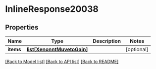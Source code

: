 # InlineResponse20038

## Properties
Name | Type | Description | Notes
------------ | ------------- | ------------- | -------------
**items** | [**list[XenonntMuvetoGain]**](XenonntMuvetoGain.md) |  | [optional] 

[[Back to Model list]](../README.md#documentation-for-models) [[Back to API list]](../README.md#documentation-for-api-endpoints) [[Back to README]](../README.md)


